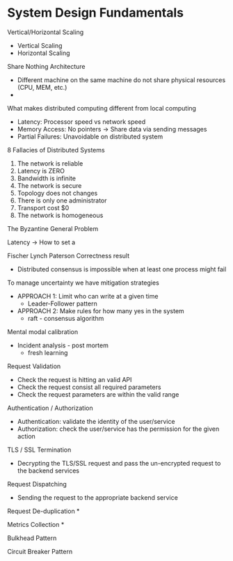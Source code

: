# System Design Fundamentals

Vertical/Horizontal Scaling
* Vertical Scaling
* Horizontal Scaling

Share Nothing Architecture
* Different machine on the same machine do not share physical resources (CPU, MEM, etc.)
*

What makes distributed computing different from local computing
* Latency: Processor speed vs network speed
* Memory Access: No pointers -> Share data via sending messages
* Partial Failures: Unavoidable on distributed system

8 Fallacies of Distributed Systems
1. The network is reliable
2. Latency is ZERO
3. Bandwidth is infinite
4. The network is secure
5. Topology does not changes
6. There is only one administrator
7. Transport cost $0
8. The network is homogeneous

The Byzantine General Problem

Latency -> How to set a

Fischer Lynch Paterson Correctness result
* Distributed consensus is impossible when at least one process might fail

To manage uncertainty we have mitigation strategies
* APPROACH 1: Limit who can write at a given time
  * Leader-Follower pattern
* APPROACH 2: Make rules for how many yes in the system
  * raft - consensus algorithm


Mental modal calibration
* Incident analysis - post mortem
  * fresh learning

Request Validation
* Check the request is hitting an valid API
* Check the request consist all required parameters
* Check the request parameters are within the valid range

Authentication / Authorization
* Authentication: validate the identity of the user/service
* Authorization: check the user/service has the permission for the given action

TLS / SSL Termination
* Decrypting the TLS/SSL request and pass the un-encrypted request to the backend services

Request Dispatching
* Sending the request to the appropriate backend service

Request De-duplication
*

Metrics Collection
*

Bulkhead Pattern

Circuit Breaker Pattern